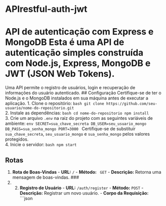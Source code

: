 # APIrestful-auth-jwt

# API de autenticação com Express e MongoDB Esta é uma API de autenticação simples construída com Node.js, Express, MongoDB e JWT (JSON Web Tokens).   
Uma API permite o registro de usuários, login e recuperação de informações do usuário autenticado.  ## Configuração Certifique-se de ter o Node.js e o MongoDB instalados em sua máquina antes de executar a aplicação.  1. Clone o repositório: ```bash git clone https://github.com/seu-usuario/nome-do-repositorio.git ```  
2. Instale as dependências: ```bash cd nome-do-repositorio npm install ```  
3. Crie um arquivo `.env` na raiz do projeto com as seguintes variáveis ​​de ambiente: ```env SECRET=sua_chave_secreta DB_USER=seu_usuario_mongo DB_PASS=sua_senha_mongo PORT=3000 ``` Certifique-se de substituir ` sua_chave_secreta`, `seu_usuario_mongo` e `sua_senha_mongo` pelos valores protegidos.  
4. Inicie o servidor: ```bash npm start ```  
## Rotas ###  
1. **Rota de Boas-Vindas** - **URL:** `/` - **Método:** ` GET` - **Descrição:** Retorna uma mensagem de boas-vindas. ###  
2. 2. **Registro de Usuário** - **URL:** `/auth/register` - **Método:** `POST` - **Descrição:** Registrar um novo usuário. - **Corpo da Requisição:** ```json





